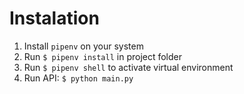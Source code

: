 # Instalation

1. Install `pipenv` on your system
2. Run `$ pipenv install` in project folder
3. Run `$ pipenv shell` to activate virtual environment
4. Run API: `$ python main.py`
